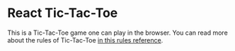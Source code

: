 # React Tic-Tac-Toe

This is a Tic-Tac-Toe game one can play in the browser. You can read more about the rules of Tic-Tac-Toe [in this rules reference](https://www.thesprucecrafts.com/tic-tac-toe-game-rules-412170).
